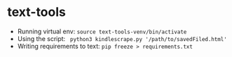 # text-tools

- Running virtual env: `source text-tools-venv/bin/activate`
- Using the script: ` python3 kindlescrape.py '/path/to/savedFiled.html'`
- Writing requirements to text: `pip freeze > requirements.txt`